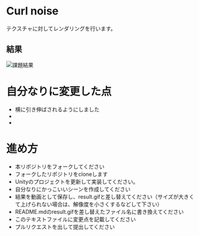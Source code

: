 ﻿# Curl noise
テクスチャに対してレンダリングを行います。

## 結果
![課題結果](Result_.gif)

# 自分なりに変更した点
- 横に引き伸ばされるようにしました
-
-


# 進め方

- 本リポジトリをフォークしてください
- フォークしたリポジトリをcloneします
- Unityのプロジェクトを更新して実装してください。
- 自分なりにかっこいいシーンを作成してください
- 結果を動画として保存し、result.gifと差し替えてください（サイズが大きくて上げられない場合は、解像度を小さくするなどして下さい）
- README.mdのresult.gifを差し替えたファイル名に書き換えてください
- このテキストファイルに変更点を記載してください
- プルリクエストを出して提出してください
